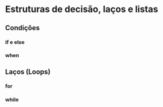 # Estruturas de decisão, laços e listas

## Condições

### if e else

### when

## Laços (Loops)

### for
### while
